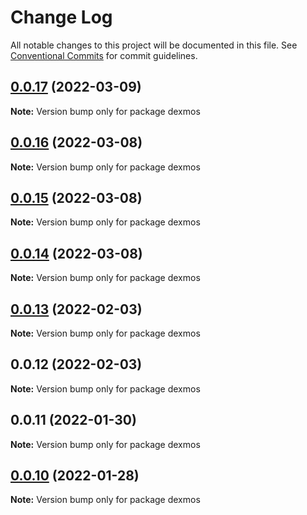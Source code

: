 # Change Log

All notable changes to this project will be documented in this file.
See [Conventional Commits](https://conventionalcommits.org) for commit guidelines.

## [0.0.17](https://github.com/pyramation/dexmos/compare/dexmos@0.0.13...dexmos@0.0.17) (2022-03-09)

**Note:** Version bump only for package dexmos





## [0.0.16](https://github.com/pyramation/dexmos/compare/dexmos@0.0.15...dexmos@0.0.16) (2022-03-08)

**Note:** Version bump only for package dexmos





## [0.0.15](https://github.com/pyramation/dexmos/compare/dexmos@0.0.14...dexmos@0.0.15) (2022-03-08)

**Note:** Version bump only for package dexmos





## [0.0.14](https://github.com/pyramation/dexmos/compare/dexmos@0.0.13...dexmos@0.0.14) (2022-03-08)

**Note:** Version bump only for package dexmos





## [0.0.13](https://github.com/pyramation/dexmos/compare/dexmos@0.0.12...dexmos@0.0.13) (2022-02-03)

**Note:** Version bump only for package dexmos





## 0.0.12 (2022-02-03)

**Note:** Version bump only for package dexmos





## 0.0.11 (2022-01-30)

**Note:** Version bump only for package dexmos





## [0.0.10](https://github.com/pyramation/dexmos/compare/dexmos@0.0.9...dexmos@0.0.10) (2022-01-28)

**Note:** Version bump only for package dexmos
